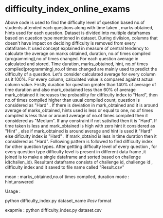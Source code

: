 # difficulty_index_online_exams

  Above code is used to find the difficulty level of question based no.of students attended each questions along with time taken , marks
obtained,  hints used for each question. Dataset is divided into multiple dataframes based on question type mentioned in dataset. During
diviision, columns that doesn't have impact on deciding difficulty is removed from every dataframe. It used concept explained in measure of
central tendency to calculate the average on marks obtained, duration, no.of times compiled (programming),no.of times changed. For each 
question average in calculated and stored. Time duration, marks_obtained, hint, no.of times compiled(programming),no.of times changed are 
mainly used to predict the difficulty of a question. Let's consider calculated average for every column as it 100%. For every column, 
calculated value is compared against actual column value. 
  Firstly duration for question greater than 140% of average of time duration and also mark_obatained less than 60% of average 
mark_obtained it increases the probability for difficulty index to "Hard", then no.of times compiled higher than usual compiled count,
question is considered as "Hard" . If there is deviation in mark_obtained and it is around average of marks_obtained, hints used is
less or equal to one, no.of times compiled is less than or around average of no.of times compiled then it considered as "Medium". If any
constraint if not satisfied then it is "Hard". If time taken is less and mark_obtained is high with zero hint it considered as "Hint" ,
else if mark_obtained is around average and hint is used it "Hard" else dificulty index is "Hard" . If mark_obtaind is less in time
duration then it considered as "Hard". Following pattern is followed to find difficulty index for other question types.
  After gettting difficulty level of every question , for every question type difficulty level is present in different data frame ,it
joined is to make a single dataframe and sorted based on challenge id(challen_id). Resultant dataframe consists of challenge id, challenge
id , difficulty index and it saved to file name called "Result.csv"

mean : marks_obtained,no.of times compiled, duration
mode : hint,answered

Usage :

python difficulty_index.py dataset_name   #csv format
  
exapmle : python difficulty_index.py dataset.csv
